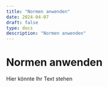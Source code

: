 ```yaml
---
title: "Normen anwenden"
date: 2024-04-07
draft: false
type: docs
description: "Normen anwenden"
---
```


# Normen anwenden

Hier könnte Ihr Text stehen